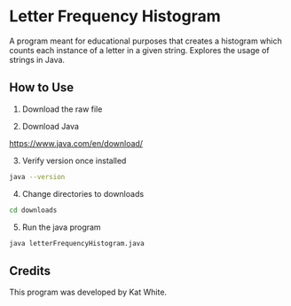 # Letter Frequency Histogram

A program meant for educational purposes that creates a histogram which counts each instance of a letter in a given string. Explores the usage of strings in Java. 


## How to Use

1. Download the raw file
   
2. Download Java

https://www.java.com/en/download/

3. Verify version once installed

```bash
java --version
```

4. Change directories to downloads
```bash
cd downloads
```

5. Run the java program
```bash
java letterFrequencyHistogram.java
```

## Credits

This program was developed by Kat White.

